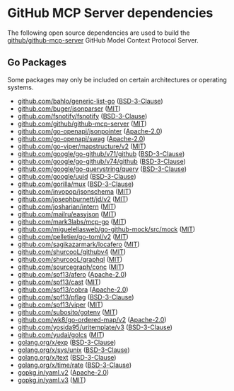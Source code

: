 # GitHub MCP Server dependencies

The following open source dependencies are used to build the [github/github-mcp-server][] GitHub Model Context Protocol Server.

## Go Packages

Some packages may only be included on certain architectures or operating systems.


 - [github.com/bahlo/generic-list-go](https://pkg.go.dev/github.com/bahlo/generic-list-go) ([BSD-3-Clause](https://github.com/bahlo/generic-list-go/blob/v0.2.0/LICENSE))
 - [github.com/buger/jsonparser](https://pkg.go.dev/github.com/buger/jsonparser) ([MIT](https://github.com/buger/jsonparser/blob/v1.1.1/LICENSE))
 - [github.com/fsnotify/fsnotify](https://pkg.go.dev/github.com/fsnotify/fsnotify) ([BSD-3-Clause](https://github.com/fsnotify/fsnotify/blob/v1.8.0/LICENSE))
 - [github.com/github/github-mcp-server](https://pkg.go.dev/github.com/github/github-mcp-server) ([MIT](https://github.com/github/github-mcp-server/blob/HEAD/LICENSE))
 - [github.com/go-openapi/jsonpointer](https://pkg.go.dev/github.com/go-openapi/jsonpointer) ([Apache-2.0](https://github.com/go-openapi/jsonpointer/blob/v0.19.5/LICENSE))
 - [github.com/go-openapi/swag](https://pkg.go.dev/github.com/go-openapi/swag) ([Apache-2.0](https://github.com/go-openapi/swag/blob/v0.21.1/LICENSE))
 - [github.com/go-viper/mapstructure/v2](https://pkg.go.dev/github.com/go-viper/mapstructure/v2) ([MIT](https://github.com/go-viper/mapstructure/blob/v2.3.0/LICENSE))
 - [github.com/google/go-github/v71/github](https://pkg.go.dev/github.com/google/go-github/v71/github) ([BSD-3-Clause](https://github.com/google/go-github/blob/v71.0.0/LICENSE))
 - [github.com/google/go-github/v74/github](https://pkg.go.dev/github.com/google/go-github/v74/github) ([BSD-3-Clause](https://github.com/google/go-github/blob/v74.0.0/LICENSE))
 - [github.com/google/go-querystring/query](https://pkg.go.dev/github.com/google/go-querystring/query) ([BSD-3-Clause](https://github.com/google/go-querystring/blob/v1.1.0/LICENSE))
 - [github.com/google/uuid](https://pkg.go.dev/github.com/google/uuid) ([BSD-3-Clause](https://github.com/google/uuid/blob/v1.6.0/LICENSE))
 - [github.com/gorilla/mux](https://pkg.go.dev/github.com/gorilla/mux) ([BSD-3-Clause](https://github.com/gorilla/mux/blob/v1.8.0/LICENSE))
 - [github.com/invopop/jsonschema](https://pkg.go.dev/github.com/invopop/jsonschema) ([MIT](https://github.com/invopop/jsonschema/blob/v0.13.0/COPYING))
 - [github.com/josephburnett/jd/v2](https://pkg.go.dev/github.com/josephburnett/jd/v2) ([MIT](https://github.com/josephburnett/jd/blob/v1.9.2/LICENSE))
 - [github.com/josharian/intern](https://pkg.go.dev/github.com/josharian/intern) ([MIT](https://github.com/josharian/intern/blob/v1.0.0/license.md))
 - [github.com/mailru/easyjson](https://pkg.go.dev/github.com/mailru/easyjson) ([MIT](https://github.com/mailru/easyjson/blob/v0.7.7/LICENSE))
 - [github.com/mark3labs/mcp-go](https://pkg.go.dev/github.com/mark3labs/mcp-go) ([MIT](https://github.com/mark3labs/mcp-go/blob/v0.36.0/LICENSE))
 - [github.com/migueleliasweb/go-github-mock/src/mock](https://pkg.go.dev/github.com/migueleliasweb/go-github-mock/src/mock) ([MIT](https://github.com/migueleliasweb/go-github-mock/blob/v1.3.0/LICENSE))
 - [github.com/pelletier/go-toml/v2](https://pkg.go.dev/github.com/pelletier/go-toml/v2) ([MIT](https://github.com/pelletier/go-toml/blob/v2.2.3/LICENSE))
 - [github.com/sagikazarmark/locafero](https://pkg.go.dev/github.com/sagikazarmark/locafero) ([MIT](https://github.com/sagikazarmark/locafero/blob/v0.9.0/LICENSE))
 - [github.com/shurcooL/githubv4](https://pkg.go.dev/github.com/shurcooL/githubv4) ([MIT](https://github.com/shurcooL/githubv4/blob/48295856cce7/LICENSE))
 - [github.com/shurcooL/graphql](https://pkg.go.dev/github.com/shurcooL/graphql) ([MIT](https://github.com/shurcooL/graphql/blob/ed46e5a46466/LICENSE))
 - [github.com/sourcegraph/conc](https://pkg.go.dev/github.com/sourcegraph/conc) ([MIT](https://github.com/sourcegraph/conc/blob/v0.3.0/LICENSE))
 - [github.com/spf13/afero](https://pkg.go.dev/github.com/spf13/afero) ([Apache-2.0](https://github.com/spf13/afero/blob/v1.14.0/LICENSE.txt))
 - [github.com/spf13/cast](https://pkg.go.dev/github.com/spf13/cast) ([MIT](https://github.com/spf13/cast/blob/v1.7.1/LICENSE))
 - [github.com/spf13/cobra](https://pkg.go.dev/github.com/spf13/cobra) ([Apache-2.0](https://github.com/spf13/cobra/blob/v1.9.1/LICENSE.txt))
 - [github.com/spf13/pflag](https://pkg.go.dev/github.com/spf13/pflag) ([BSD-3-Clause](https://github.com/spf13/pflag/blob/v1.0.6/LICENSE))
 - [github.com/spf13/viper](https://pkg.go.dev/github.com/spf13/viper) ([MIT](https://github.com/spf13/viper/blob/v1.20.1/LICENSE))
 - [github.com/subosito/gotenv](https://pkg.go.dev/github.com/subosito/gotenv) ([MIT](https://github.com/subosito/gotenv/blob/v1.6.0/LICENSE))
 - [github.com/wk8/go-ordered-map/v2](https://pkg.go.dev/github.com/wk8/go-ordered-map/v2) ([Apache-2.0](https://github.com/wk8/go-ordered-map/blob/v2.1.8/LICENSE))
 - [github.com/yosida95/uritemplate/v3](https://pkg.go.dev/github.com/yosida95/uritemplate/v3) ([BSD-3-Clause](https://github.com/yosida95/uritemplate/blob/v3.0.2/LICENSE))
 - [github.com/yudai/golcs](https://pkg.go.dev/github.com/yudai/golcs) ([MIT](https://github.com/yudai/golcs/blob/ecda9a501e82/LICENSE))
 - [golang.org/x/exp](https://pkg.go.dev/golang.org/x/exp) ([BSD-3-Clause](https://cs.opensource.google/go/x/exp/+/8a7402ab:LICENSE))
 - [golang.org/x/sys/unix](https://pkg.go.dev/golang.org/x/sys/unix) ([BSD-3-Clause](https://cs.opensource.google/go/x/sys/+/v0.31.0:LICENSE))
 - [golang.org/x/text](https://pkg.go.dev/golang.org/x/text) ([BSD-3-Clause](https://cs.opensource.google/go/x/text/+/v0.23.0:LICENSE))
 - [golang.org/x/time/rate](https://pkg.go.dev/golang.org/x/time/rate) ([BSD-3-Clause](https://cs.opensource.google/go/x/time/+/v0.5.0:LICENSE))
 - [gopkg.in/yaml.v2](https://pkg.go.dev/gopkg.in/yaml.v2) ([Apache-2.0](https://github.com/go-yaml/yaml/blob/v2.4.0/LICENSE))
 - [gopkg.in/yaml.v3](https://pkg.go.dev/gopkg.in/yaml.v3) ([MIT](https://github.com/go-yaml/yaml/blob/v3.0.1/LICENSE))

[github/github-mcp-server]: https://github.com/github/github-mcp-server
